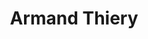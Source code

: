 ---
title: "Armand Thiery"
url: /boulogne-sur-mer/armand-thiery-rue-victor-hugo/
shop: vêtements
---